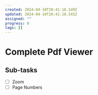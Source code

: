 ```yaml
---
created: 2024-04-10T20:41:18.549Z
updated: 2024-04-10T20:41:18.545Z
assigned: ""
progress: 0
tags: []
---
```


# Complete Pdf Viewer

## Sub-tasks

- [ ] Zoom
- [ ] Page Numbers
